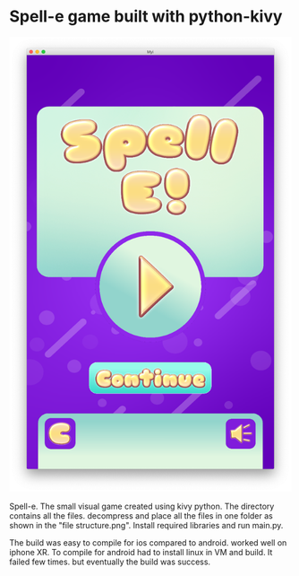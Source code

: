 # Spell-e game built with python-kivy

<picture>
 <source media="(prefers-color-scheme: dark)" srcset="https://github.com/pravbk100/python-kivy/blob/main/App%20Screenshot.png">
 <source media="(prefers-color-scheme: light)" srcset="https://github.com/pravbk100/python-kivy/blob/main/App%20Screenshot.png">
 <img alt="screenshot" src="https://github.com/pravbk100/python-kivy/blob/main/App%20Screenshot.png">
</picture>


Spell-e. The small visual game created using kivy python.
The directory contains all the files.
decompress and place all the files in one folder as shown in the "file structure.png".
Install required libraries and run main.py.

The build was easy to compile for ios compared to android.
worked well on iphone XR.
To compile for android had to install linux in VM and build. It failed few times. but eventually the build was success.
